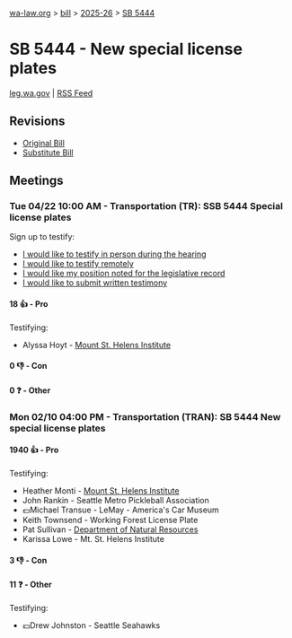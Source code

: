 [wa-law.org](/) > [bill](/bill/) > [2025-26](/bill/2025-26/) > [SB 5444](/bill/2025-26/sb/5444/)

# SB 5444 - New special license plates
[leg.wa.gov](https://app.leg.wa.gov/billsummary?BillNumber=5444&Year=2025&Initiative=false) | [RSS Feed](./rss.xml)

## Revisions
* [Original Bill](1/)
* [Substitute Bill](S/)

## Meetings
### Tue 04/22 10:00 AM - Transportation (TR): SSB 5444 Special license plates
Sign up to testify:
* [I would like to testify in person during the hearing](https://app.leg.wa.gov/csi/Testifier/Add?chamber=House&mId=33364&aId=167193&caId=26955&tId=1)
* [I would like to testify remotely](https://app.leg.wa.gov/csi/Testifier/Add?chamber=House&mId=33364&aId=167193&caId=26955&tId=2)
* [I would like my position noted for the legislative record](https://app.leg.wa.gov/csi/Testifier/Add?chamber=House&mId=33364&aId=167193&caId=26955&tId=3)
* [I would like to submit written testimony](https://app.leg.wa.gov/csi/Testifier/Add?chamber=House&mId=33364&aId=167193&caId=26955&tId=4)

#### 18 👍 - Pro
Testifying:
* Alyssa Hoyt - [Mount St. Helens Institute](/org/mount_st._helens_institute/)

#### 0 👎 - Con

#### 0 ❓ - Other

### Mon 02/10 04:00 PM - Transportation (TRAN): SB 5444 New special license plates
#### 1940 👍 - Pro
Testifying:
* Heather Monti - [Mount St. Helens Institute](/org/mount_st._helens_institute/)
* John Rankin - Seattle Metro Pickleball Association
* 💵Michael Transue - LeMay - America's Car Museum
* Keith Townsend - Working Forest License Plate
* Pat Sullivan - [Department of Natural Resources](/org/department_of_natural_resources/)
* Karissa Lowe - Mt. St. Helens Institute

#### 3 👎 - Con

#### 11 ❓ - Other
Testifying:
* 💵Drew Johnston - Seattle Seahawks
